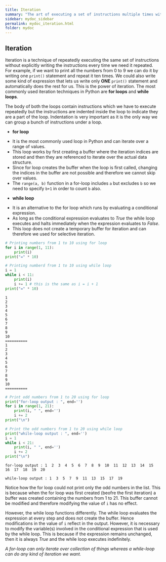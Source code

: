 ```yaml
---
title: Iteration
summary: "The art of executing a set of instructions multiple times with minimal effort"
sidebar: mydoc_sidebar
permalink: mydoc_iteration.html
folder: mydoc
---
```


## Iteration

Iteration is a technique of repeatedly executing the same set of instructions without explicitly writing the instructions every time we need it repeated. For example, if we want to print all the numbers from 0 to 9 we can do it by writing one `print()` statement and repeat it ten times. We could also write some kind of expression that lets us write only **ONE** `print()` statement and automatically does the rest for us. This is the power of iteration. The most commonly used iteration techniques in Python are **for loops** and **while loops**.

The body of both the loops contain instructions which we have to execute repeatedly but the instructions are indented inside the loop to indicate they are a part of the loop. Indentation is very important as it is the only way we can group a bunch of instructions under a loop.

- **for loop**

* It is the most commonly used loop in Python and can iterate over a range of values.
* This loop works by first creating a buffer where the iteration indices are stored and then they are referenced to iterate over the actual data structure.
* Since for loop creates the buffer when the loop is first called, changing the indices in the buffer are not possible and therefore we cannot skip over values.
* The `range(a, b)` function in a for-loop includes `a` but excludes `b` so we need to specify `b+1` in order to count `b` also.

- **while loop**

* It is an alternative to the for loop which runs by evaluating a conditional expression.
* As long as the conditional expression evaluates to _True_ the while loop executes and halts immediately when the expression evaluates to _False_.
* This loop does not create a temporary buffer for iteration and can therefore we used for selective iteration.

```python
# Printing numbers from 1 to 10 using for loop
for i in range(1, 11):
    print(i)
print("=" * 10)

# Printing numberd from 1 to 10 using while loop
i = 1
while i < 11:
    print(i)
    i += 1 # this is the same as i = i + 1
print("=" * 10)
```

    1
    2
    3
    4
    5
    6
    7
    8
    9
    10
    ==========
    1
    2
    3
    4
    5
    6
    7
    8
    9
    10
    ==========

```python
# Print odd numbers from 1 to 20 using for loop
print("for-loop output : ", end='')
for i in range(1, 21):
    print(i, " ", end='')
    i += 2
print("\n")

# Print the odd numbers from 1 to 20 using while loop
print("while-loop output : ", end='')
i = 1
while i < 21:
    print(i, " ", end='')
    i += 2
print("\n")
```

    for-loop output : 1  2  3  4  5  6  7  8  9  10  11  12  13  14  15  16  17  18  19  20

    while-loop output : 1  3  5  7  9  11  13  15  17  19

Notice how the for loop could not print only the odd numbers in the list. This is because when the for loop was first created (beofre the first iteration) a buffer was created containing the numbers from 1 to 21. This buffer cannot be modified and therefore modifying the value of `i` has no effect.

However, the while loop functions differently. The while loop evaluates the expression at every step and does not create the buffer. Hence modifications in the value of `i` reflect in the output. However, it is necessary to modify the variable(s) involved in the conditional expression that is used by the while loop. This is because if the expression remains unchanged, then it is always _True_ and the while loop executes indefinitely.

_A for-loop can only iterate over collection of things whereas a while-loop can do any kind of iteration we want._
